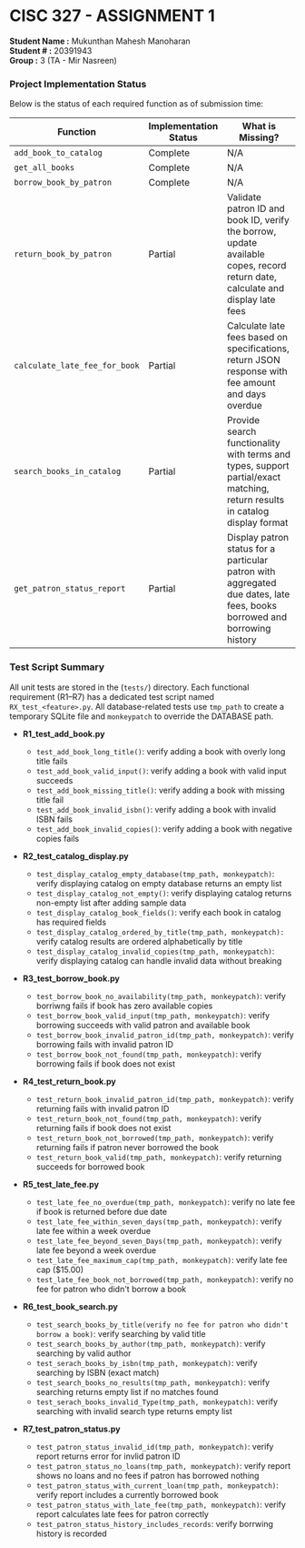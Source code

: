 # CISC 327 - ASSIGNMENT 1
**Student Name :** Mukunthan Mahesh Manoharan  
**Student #    :** 20391943  
**Group        :** 3 (TA - Mir Nasreen)  

### Project Implementation Status
Below is the status of each required function as of submission time:

| Function                      | Implementation Status | What is Missing?                                                                                                               |
| ----------------------------- | --------------------- | ------------------------------------------------------------------------------------------------------------------------------ |
| `add_book_to_catalog`         | Complete              | N/A                                                                                                                            |
| `get_all_books`               | Complete              | N/A                                                                                                                            |
| `borrow_book_by_patron`       | Complete              | N/A                                                                                                                            |
| `return_book_by_patron`       | Partial               | Validate patron ID and book ID, verify the borrow, update available copes, record return date, calculate and display late fees |
| `calculate_late_fee_for_book` | Partial               | Calculate late fees based on specifications, return JSON response with fee amount and days overdue                             |
| `search_books_in_catalog`     | Partial               | Provide search functionality with terms and types, support partial/exact matching, return results in catalog display format    |
| `get_patron_status_report`    | Partial               | Display patron status for a particular patron with aggregated due dates, late fees, books borrowed and borrowing history       |


### Test Script Summary
All unit tests are stored in the (`tests/`) directory. Each functional requirement (R1–R7) has a dedicated test script named `RX_test_<feature>.py`. All database-related tests use `tmp_path` to create a temporary SQLite file and `monkeypatch` to override the DATABASE path.

- **R1_test_add_book.py**
  - `test_add_book_long_title()`: verify adding a book with overly long title fails
  - `test_add_book_valid_input()`: verify adding a book with valid input succeeds
  - `test_add_book_missing_title()`: verify adding a book with missing title fail
  - `test_add_book_invalid_isbn()`: verify adding a book with invalid ISBN fails
  - `test_add_book_invalid_copies()`: verify adding a book with negative copies fails  
  
- **R2_test_catalog_display.py**
  - `test_display_catalog_empty_database(tmp_path, monkeypatch)`: verify displaying catalog on empty database returns an empty list
  - `test_display_catalog_not_empty()`: verify displaying catalog returns non-empty list after adding sample data
  - `test_display_catalog_book_fields()`: verify each book in catalog has required fields
  - `test_display_catalog_ordered_by_title(tmp_path, monkeypatch):` verify catalog results are ordered alphabetically by title
  - `test_display_catalog_invalid_copies(tmp_path, monkeypatch)`: verify displaying catalog can handle invalid data without breaking  
  
- **R3_test_borrow_book.py**
  - `test_borrow_book_no_availability(tmp_path, monkeypatch)`: verify borriwng fails if book has zero available copies
  - `test_borrow_book_valid_input(tmp_path, monkeypatch)`: verify borrowing succeeds with valid patron and available book
  - `test_borrow_book_invalid_patron_id(tmp_path, monkeypatch)`: verify borrowing fails with invalid patron ID
  - `test_borrow_book_not_found(tmp_path, monkeypatch)`: verify borrowing fails if book does not exist  
  
- **R4_test_return_book.py**
  - `test_return_book_invalid_patron_id(tmp_path, monkeypatch)`: verify returning fails with invalid patron ID
  - `test_return_book_not_found(tmp_path, monkeypatch)`: verify returning fails if book does not exist
  - `test_return_book_not_borrowed(tmp_path, monkeypatch)`: verify returning fails if patron never borrowed the book
  - `test_return_book_valid(tmp_path, monkeypatch)`: verify returning succeeds for borrowed book  
  
- **R5_test_late_fee.py**
  - `test_late_fee_no_overdue(tmp_path, monkeypatch)`: verify no late fee if book is returned before due date
  - `test_late_fee_within_seven_days(tmp_path, monkeypatch)`: verify late fee within a week overdue
  - `test_late_fee_beyond_seven_Days(tmp_path, monkeypatch)`: verify late fee beyond a week overdue
  - `test_late_fee_maximum_cap(tmp_path, monkeypatch)`: verify late fee cap ($15.00)
  - `test_late_fee_book_not_borrowed(tmp_path, monkeypatch)`: verify no fee for patron who didn't borrow a book  
  
- **R6_test_book_search.py**
  - `test_search_books_by_title(verify no fee for patron who didn't borrow a book)`: verify searching by valid title
  - `test_search_books_by_author(tmp_path, monkeypatch)`: verify searching by valid author
  - `test_serach_books_by_isbn(tmp_path, monkeypatch)`: verify searching by ISBN (exact match)
  - `test_search_books_no_results(tmp_path, monkeypatch)`: verify searching returns empty list if no matches found
  - `test_serach_books_invalid_Type(tmp_path, monkeypatch)`: verify searching with invalid search type returns empty list  
  
- **R7_test_patron_status.py**
  - `test_patron_status_invalid_id(tmp_path, monkeypatch)`: verify report returns error for invlid patron ID
  - `test_patron_status_no_loans(tmp_path, monkeypatch)`: verify report shows no loans and no fees if patron has borrowed nothing
  - `test_patron_status_with_current_loan(tmp_path, monkeypatch)`: verify report includes a currently borrowed book
  - `test_patron_status_with_late_fee(tmp_path, monkeypatch)`: verify report calculates late fees for patron correctly
  - `test_patron_status_history_includes_records`: verify borrwing history is recorded  
